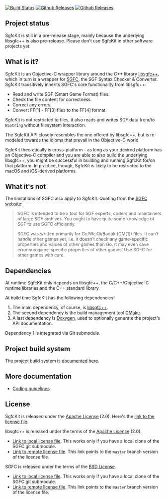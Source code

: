 [![Build Status](https://travis-ci.com/herzbube/sgfckit.svg?branch=master)](https://travis-ci.com/herzbube/sgfckit)
[![Github Releases](https://img.shields.io/github/release/herzbube/sgfckit.svg)](https://github.com/herzbube/sgfckit/releases)
[![Github Releases](https://img.shields.io/github/license/herzbube/sgfckit.svg)](https://github.com/herzbube/sgfckit/blob/master/LICENSE)

## Project status

SgfcKit is still in a pre-release stage, mainly because the underlying libsgfc++ is also pre-release. Please don't use SgfcKit in other software projects yet.

## What is it?

SgfcKit is an Objective-C wrapper library around the C++ library [libsgfc++](https://github.com/herzbube/libsgfcplusplus), which in turn is a wrapper for [SGFC](https://www.red-bean.com/sgf/sgfc/), the SGF Syntax Checker & Converter. SgfcKit transitively inherits SGFC's core functionality from libsgfc++:

- Read and write SGF (Smart Game Format) files.
- Check the file content for correctness.
- Correct any errors.
- Convert FF[1] - FF[3] files to the FF[4] format.

SgfcKit is not restricted to files, it also reads and writes SGF data from/to `NSString` without filesystem interaction.

The SgfcKit API closely resembles the one offered by libsgfc++, but is re-modeled towards the idioms that prevail in the Objective-C world.

SgfcKit theoretically is cross-platform - as long as your desired platform has an Objective-C compiler and you are able to also build the underlying libsgfc++, you might be successful in building and running SgfcKit for/on that platform. In practice, though, SgfcKit is likely to be restricted to the macOS and iOS-derived platforms.

## What it's not

The limitations of SGFC also apply to SgfcKit. Quoting from the [SGFC website](https://www.red-bean.com/sgf/sgfc/):

> SGFC is intended to be a tool for SGF experts, coders and maintainers of large SGF archives. You ought to have quite some knowledge of SGF to use SGFC efficiently.
> 
> SGFC was written primarily for Go/WeiQi/Baduk (GM[1]) files. It can't handle other games yet, i.e. it doesn't check any game-specific properties and values of other games than Go. It may even save erronous game-specific properties of other games! Use SGFC for other games with care. 

## Dependencies

At runtime SgfcKit only depends on libsgfc++, the C/C++/Objective-C runtime libraries and the C++ standard library.

At build time SgfcKit has the following dependencies:

1. The main dependency, of course, is [libsgfc++](https://github.com/herzbube/libsgfcplusplus).
2. The second dependency is the build management tool [CMake](https://cmake.org/cmake/help/latest/).
3. A last dependency is [Doxygen](https://www.doxygen.org/), used to optionally generate the project's API documentation.

Dependency 1 is integrated via Git submodule.

## Project build system

The project build system is [documented here](doc/Build.md).

## More documentation

- [Coding guidelines](doc/CodingGuidelines.md)

## License

SgfcKit is released under the [Apache License](http://www.apache.org/licenses/LICENSE-2.0) (2.0). Here's the [link to the license file](LICENSE).

libsgfc++ is released under the terms of the [Apache License](http://www.apache.org/licenses/LICENSE-2.0) (2.0).

- [Link to local license file](libsgfcplusplus/COPYING). This works only if you have a local clone of the SGFC git submodule.
- [Link to remote license file](https://github.com/herzbube/libsgfcplusplus/blob/master/LICENSE). This link points to the `master` branch version of the license file.

SGFC is released under the terms of the [BSD License](https://opensource.org/licenses/BSD-3-Clause).

- [Link to local license file](libsgfcplusplus/sgfc/COPYING). This works only if you have a local clone of the SGFC git submodule.
- [Link to remote license file](https://bitbucket.org/arnoh/sgfc/src/master/COPYING). This link points to the `master` branch version of the license file.

